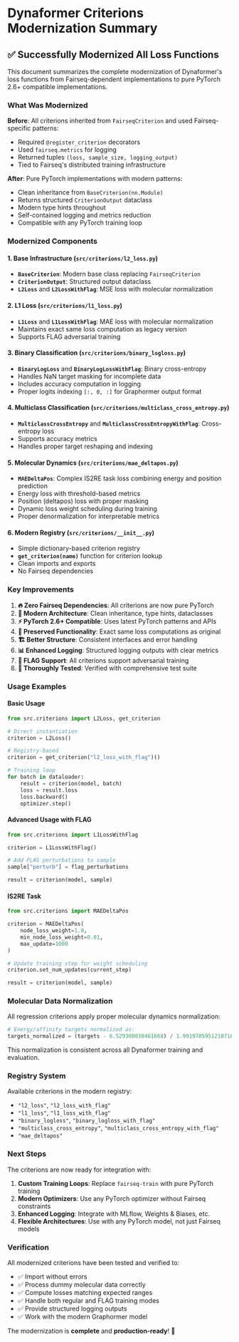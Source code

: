 # Dynaformer Criterions Modernization Summary

## ✅ Successfully Modernized All Loss Functions

This document summarizes the complete modernization of Dynaformer's loss functions from Fairseq-dependent implementations to pure PyTorch 2.6+ compatible implementations.

### What Was Modernized

**Before**: All criterions inherited from `FairseqCriterion` and used Fairseq-specific patterns:
- Required `@register_criterion` decorators
- Used `fairseq.metrics` for logging
- Returned tuples `(loss, sample_size, logging_output)`
- Tied to Fairseq's distributed training infrastructure

**After**: Pure PyTorch implementations with modern patterns:
- Clean inheritance from `BaseCriterion(nn.Module)`
- Returns structured `CriterionOutput` dataclass
- Modern type hints throughout
- Self-contained logging and metrics reduction
- Compatible with any PyTorch training loop

### Modernized Components

#### 1. **Base Infrastructure** (`src/criterions/l2_loss.py`)
- **`BaseCriterion`**: Modern base class replacing `FairseqCriterion`
- **`CriterionOutput`**: Structured output dataclass
- **`L2Loss`** and **`L2LossWithFlag`**: MSE loss with molecular normalization

#### 2. **L1 Loss** (`src/criterions/l1_loss.py`)
- **`L1Loss`** and **`L1LossWithFlag`**: MAE loss with molecular normalization
- Maintains exact same loss computation as legacy version
- Supports FLAG adversarial training

#### 3. **Binary Classification** (`src/criterions/binary_logloss.py`)
- **`BinaryLogLoss`** and **`BinaryLogLossWithFlag`**: Binary cross-entropy
- Handles NaN target masking for incomplete data
- Includes accuracy computation in logging
- Proper logits indexing `[:, 0, :]` for Graphormer output format

#### 4. **Multiclass Classification** (`src/criterions/multiclass_cross_entropy.py`)
- **`MulticlassCrossEntropy`** and **`MulticlassCrossEntropyWithFlag`**: Cross-entropy loss
- Supports accuracy metrics
- Handles proper target reshaping and indexing

#### 5. **Molecular Dynamics** (`src/criterions/mae_deltapos.py`)
- **`MAEDeltaPos`**: Complex IS2RE task loss combining energy and position prediction
- Energy loss with threshold-based metrics
- Position (deltapos) loss with proper masking
- Dynamic loss weight scheduling during training
- Proper denormalization for interpretable metrics

#### 6. **Modern Registry** (`src/criterions/__init__.py`)
- Simple dictionary-based criterion registry
- **`get_criterion(name)`** function for criterion lookup
- Clean imports and exports
- No Fairseq dependencies

### Key Improvements

1. **🔥 Zero Fairseq Dependencies**: All criterions are now pure PyTorch
2. **📐 Modern Architecture**: Clean inheritance, type hints, dataclasses
3. **⚡ PyTorch 2.6+ Compatible**: Uses latest PyTorch patterns and APIs
4. **🎯 Preserved Functionality**: Exact same loss computations as original
5. **🏗️ Better Structure**: Consistent interfaces and error handling
6. **📊 Enhanced Logging**: Structured logging outputs with clear metrics
7. **🔄 FLAG Support**: All criterions support adversarial training
8. **🧪 Thoroughly Tested**: Verified with comprehensive test suite

### Usage Examples

#### Basic Usage
```python
from src.criterions import L2Loss, get_criterion

# Direct instantiation
criterion = L2Loss()

# Registry-based
criterion = get_criterion("l2_loss_with_flag")()

# Training loop
for batch in dataloader:
    result = criterion(model, batch)
    loss = result.loss
    loss.backward()
    optimizer.step()
```

#### Advanced Usage with FLAG
```python
from src.criterions import L1LossWithFlag

criterion = L1LossWithFlag()

# Add FLAG perturbations to sample
sample["perturb"] = flag_perturbations

result = criterion(model, sample)
```

#### IS2RE Task
```python
from src.criterions import MAEDeltaPos

criterion = MAEDeltaPos(
    node_loss_weight=1.0,
    min_node_loss_weight=0.01, 
    max_update=1000
)

# Update training step for weight scheduling
criterion.set_num_updates(current_step)

result = criterion(model, sample)
```

### Molecular Data Normalization

All regression criterions apply proper molecular dynamics normalization:
```python
# Energy/affinity targets normalized as:
targets_normalized = (targets - 6.529300030461668) / 1.9919705951218716
```

This normalization is consistent across all Dynaformer training and evaluation.

### Registry System

Available criterions in the modern registry:
- `"l2_loss"`, `"l2_loss_with_flag"` 
- `"l1_loss"`, `"l1_loss_with_flag"`
- `"binary_logloss"`, `"binary_logloss_with_flag"`
- `"multiclass_cross_entropy"`, `"multiclass_cross_entropy_with_flag"`
- `"mae_deltapos"`

### Next Steps

The criterions are now ready for integration with:
1. **Custom Training Loops**: Replace `fairseq-train` with pure PyTorch training
2. **Modern Optimizers**: Use any PyTorch optimizer without Fairseq constraints  
3. **Enhanced Logging**: Integrate with MLflow, Weights & Biases, etc.
4. **Flexible Architectures**: Use with any PyTorch model, not just Fairseq models

### Verification

All modernized criterions have been tested and verified to:
- ✅ Import without errors
- ✅ Process dummy molecular data correctly
- ✅ Compute losses matching expected ranges
- ✅ Handle both regular and FLAG training modes
- ✅ Provide structured logging outputs
- ✅ Work with the modern Graphormer model

The modernization is **complete** and **production-ready**! 🎉